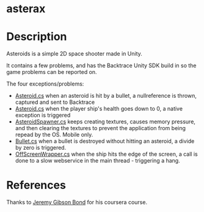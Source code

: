 # asterax

# Description

Asteroids is a simple 2D space shooter made in Unity.

It contains a few problems, and has the Backtrace Unity SDK build in so the game problems can be reported on.

The four exceptions/problems:
- [Asteroid.cs](Assets/__Scripts/Asteroid.cs) when an asteroid is hit by a bullet, a nullreference is thrown, captured and sent to Backtrace
- [Asteroid.cs](Assets/__Scripts/Asteroid.cs) when the player ship's health goes down to 0, a native exception is triggered
- [AsteroidSpawner.cs](Assets/__Scripts/AsteroidSpawner.cs) keeps creating textures, causes memory pressure, and then clearing the textures to prevent the application from being repead by the OS. Mobile only.
- [Bullet.cs](Assets/__Scripts/Bullet.cs) when a bullet is destroyed without hitting an asteroid, a divide by zero is triggered.
- [OffScreenWrapper.cs](Assets/__Scripts/OffScreenWrapper.cs) when the ship hits the edge of the screen, a call is done to a slow webservice in the main thread - triggering a hang.

# References

Thanks to [Jeremy Gibson Bond](https://www.coursera.org/lecture/core-interaction-programming/challenge-1-scripting-needs-Vahew) for his coursera course.

